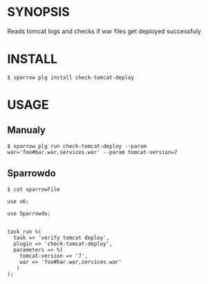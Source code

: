 # SYNOPSIS

Reads tomcat logs and checks if war files get deployed successfuly

# INSTALL


    $ sparrow plg install check-tomcat-deploy


# USAGE


## Manualy

    $ sparrow plg run check-tomcat-deploy --param war='foo#bar.war,services.war' --param tomcat-version=7

## Sparrowdo


    $ cat sparrowfile

    use v6;

    use Sparrowdo;


    task_run %(
      task => 'verify tomcat deploy',
      plugin => 'check-tomcat-deploy',
      parameters => %(
        tomcat-version => '7',
        war => 'foo#bar.war,services.war'
       )
    );

